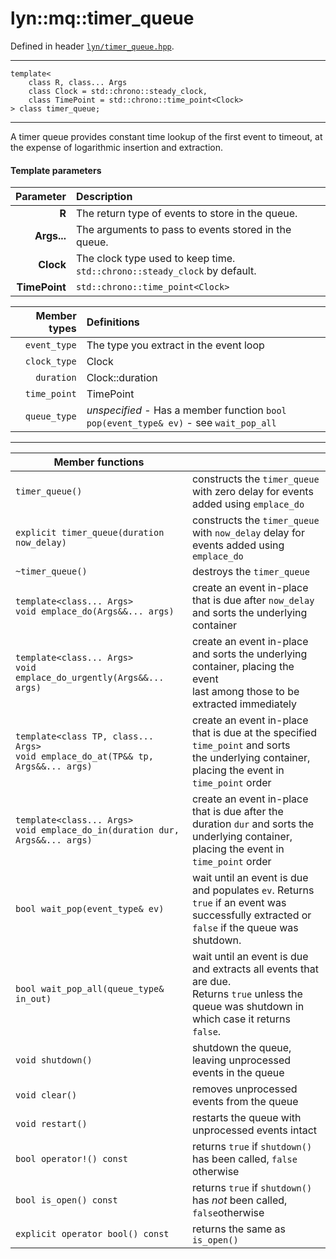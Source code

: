 # lyn::mq::timer\_queue

Defined in header [`lyn/timer_queue.hpp`](../include/lyn/timer_queue.hpp).

---
```
template<
    class R, class... Args
    class Clock = std::chrono::steady_clock,
    class TimePoint = std::chrono::time_point<Clock>
> class timer_queue;
```

---
A timer queue provides constant time lookup of the first event to timeout, at the expense of logarithmic insertion and extraction.

#### Template parameters

|Parameter|Description|
|-:|:-|
|         **R** | The return type of events to store in the queue.                              |
|   **Args...** | The arguments to pass to events stored in the queue.                          |
|     **Clock** | The clock type used to keep time. `std::chrono::steady_clock` by default.     |
| **TimePoint** | `std::chrono::time_point<Clock>`                                              |

|Member types| Definitions |
|-:|:-|
| `event_type` | The type you extract in the event loop |
| `clock_type` | Clock                                  |
| `duration`   | Clock::duration                        |
| `time_point` | TimePoint                              |
| `queue_type` | _unspecified_ - Has a member function `bool pop(event_type& ev)` - see `wait_pop_all` |

---

|Member functions | |
|-|-|
|`timer_queue()` | constructs the `timer_queue` with zero delay for events added using `emplace_do` |
|`explicit timer_queue(duration now_delay)` | constructs the `timer_queue` with `now_delay` delay for events added using<br>`emplace_do` |
|`~timer_queue()` | destroys the `timer_queue` |
|`template<class... Args>`<br>`void emplace_do(Args&&... args)`| create an event in-place that is due after `now_delay` and sorts the underlying<br>container |
|`template<class... Args>`<br>`void emplace_do_urgently(Args&&... args)`| create an event in-place and sorts the underlying container, placing the event<br>last among those to be extracted immediately |
|`template<class TP, class... Args>`<br>`void emplace_do_at(TP&& tp, Args&&... args)` | create an event in-place that is due at the specified `time_point` and sorts<br>the underlying container, placing the event in `time_point` order |
|`template<class... Args>`<br>`void emplace_do_in(duration dur, Args&&... args)` | create an event in-place that is due after the duration `dur` and sorts the<br>underlying container, placing the event in `time_point` order |
|`bool wait_pop(event_type& ev)` | wait until an event is due and populates `ev`. Returns `true` if an event was<br>successfully extracted or `false` if the queue was shutdown. |
|`bool wait_pop_all(queue_type& in_out)` | wait until an event is due and extracts all events that are due.<br>Returns `true` unless the queue was shutdown in which case it returns `false`.|
| `void shutdown()` | shutdown the queue, leaving unprocessed events in the queue |
| `void clear()` | removes unprocessed events from the queue |
| `void restart()` | restarts the queue with unprocessed events intact |
| `bool operator!() const` | returns `true` if `shutdown()` has been called, `false` otherwise |
| `bool is_open() const` | returns `true` if `shutdown()` has _not_ been called, `false`otherwise |
| `explicit operator bool() const` | returns the same as `is_open()` |
